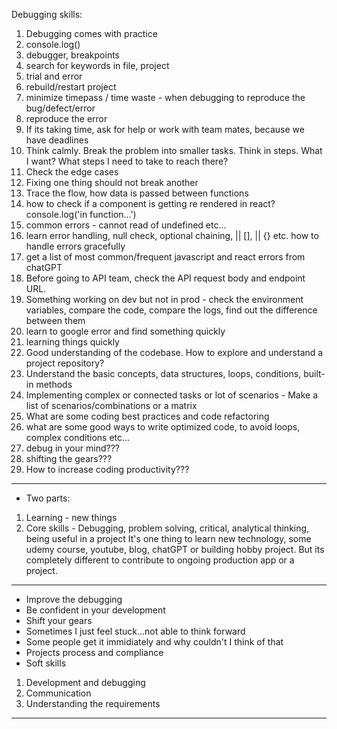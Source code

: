 Debugging skills:

1. Debugging comes with practice
2. console.log()
3. debugger, breakpoints
4. search for keywords in file, project
5. trial and error
6. rebuild/restart project
7. minimize timepass / time waste - when debugging to reproduce the bug/defect/error
8. reproduce the error
9. If its taking time, ask for help or work with team mates, because we have deadlines
10. Think calmly. Break the problem into smaller tasks. Think in steps. What I want? What steps I need to take to reach there?
11. Check the edge cases
12. Fixing one thing should not break another
13. Trace the flow, how data is passed between functions
14. how to check if a component is getting re rendered in react? console.log('in function...')
15. common errors - cannot read of undefined etc...
16. learn error handling, null check, optional chaining, || [], || {} etc. how to handle errors gracefully
17. get a list of most common/frequent javascript and react errors from chatGPT
18. Before going to API team, check the API request body and endpoint URL.
19. Something working on dev but not in prod - check the environment variables, compare the code, compare the logs, find out the difference between them
20. learn to google error and find something quickly
21. learning things quickly
22. Good understanding of the codebase. How to explore and understand a project repository?
23. Understand the basic concepts, data structures, loops, conditions, built-in methods
24. Implementing complex or connected tasks or lot of scenarios - Make a list of scenarios/combinations or a matrix
25. What are some coding best practices and code refactoring
26. what are some good ways to write optimized code, to avoid loops, complex conditions etc...
27. debug in your mind???
28. shifting the gears???
29. How to increase coding productivity???

---

- Two parts:

1. Learning - new things
2. Core skills - Debugging, problem solving, critical, analytical thinking, being useful in a project
   It's one thing to learn new technology, some udemy course, youtube, blog, chatGPT or building hobby project. But its completely different to contribute to ongoing production app or a project.

---

- Improve the debugging
- Be confident in your development
- Shift your gears
- Sometimes I just feel stuck...not able to think forward
- Some people get it immidiately and why couldn't I think of that
- Projects process and compliance
- Soft skills

1. Development and debugging
2. Communication
3. Understanding the requirements

---
